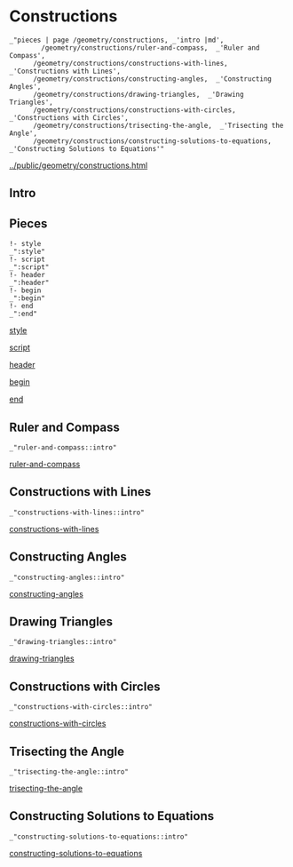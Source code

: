 # Constructions

    _"pieces | page /geometry/constructions, _'intro |md',
            /geometry/constructions/ruler-and-compass,  _'Ruler and Compass',
          /geometry/constructions/constructions-with-lines,  _'Constructions with Lines',
          /geometry/constructions/constructing-angles,  _'Constructing Angles',
          /geometry/constructions/drawing-triangles,  _'Drawing Triangles',
          /geometry/constructions/constructions-with-circles,  _'Constructions with Circles',
          /geometry/constructions/trisecting-the-angle,  _'Trisecting the Angle',
          /geometry/constructions/constructing-solutions-to-equations,  _'Constructing Solutions to Equations'"

[../public/geometry/constructions.html](# "save:")


## Intro

## Pieces

    !- style
    _":style"
    !- script
    _":script"
    !- header
    _":header"
    !- begin
    _":begin"
    !- end
    _":end"

[style]() 

[script]()

[header]()

[begin]()

[end]()

## Ruler and Compass

    _"ruler-and-compass::intro"


[ruler-and-compass](pages/geometry_constructions_ruler-and-compass.md "load:")

## Constructions with Lines

    _"constructions-with-lines::intro"


[constructions-with-lines](pages/geometry_constructions_constructions-with-lines.md "load:")

## Constructing Angles

    _"constructing-angles::intro"


[constructing-angles](pages/geometry_constructions_constructing-angles.md "load:")

## Drawing Triangles

    _"drawing-triangles::intro"


[drawing-triangles](pages/geometry_constructions_drawing-triangles.md "load:")

## Constructions with Circles

    _"constructions-with-circles::intro"


[constructions-with-circles](pages/geometry_constructions_constructions-with-circles.md "load:")

## Trisecting the Angle

    _"trisecting-the-angle::intro"


[trisecting-the-angle](pages/geometry_constructions_trisecting-the-angle.md "load:")

## Constructing Solutions to Equations

    _"constructing-solutions-to-equations::intro"


[constructing-solutions-to-equations](pages/geometry_constructions_constructing-solutions-to-equations.md "load:")